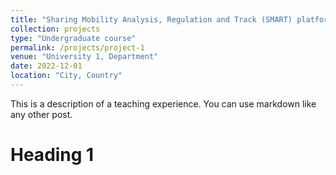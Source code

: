 ```yaml
---
title: "Sharing Mobility Analysis, Regulation and Track (SMART) platform"
collection: projects
type: "Undergraduate course"
permalink: /projects/project-1
venue: "University 1, Department"
date: 2022-12-01
location: "City, Country"
---
```


This is a description of a teaching experience. You can use markdown like any other post.

Heading 1
======